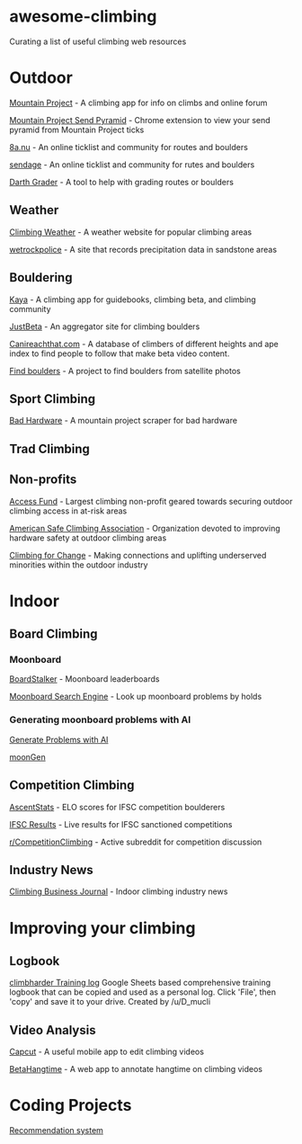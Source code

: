 # awesome-climbing

Curating a list of useful climbing web resources

# Outdoor 

[Mountain Project](https://www.mountainproject.com/) - A climbing app for info on climbs and online forum

[Mountain Project Send Pyramid](https://chromewebstore.google.com/detail/mountain-project-send-pyr/fdnfbapicfkfkplchkelkecchbcniaie) - Chrome extension to view your send pyramid from Mountain Project ticks

[8a.nu](https://www.8a.nu/) - An online ticklist and community for routes and boulders

[sendage](https://sendage.com/) - An online ticklist and community for rutes and boulders

[Darth Grader](https://darth-grader.net/) - A tool to help with grading routes or boulders


## Weather
[Climbing Weather](https://www.climbingweather.com/) - A weather website for popular climbing areas

[wetrockpolice](https://wetrockpolice.com/redrock) - A site that records precipitation data in sandstone areas



## Bouldering

[Kaya](https://kayaclimb.com/) - A climbing app for guidebooks, climbing beta, and climbing community

[JustBeta](https://www.justbeta.net/) - An aggregator site for climbing boulders

[Canireachthat.com](https://canireachthat.com) - A database of climbers of different heights and ape index to find people to follow that make beta video content.

[Find boulders](https://github.com/pszemraj/BoulderAreaDetector) - A project to find boulders from satellite photos

## Sport Climbing

[Bad Hardware](https://github.com/hanswebster/mountain_project_bad_hardware) - A mountain project scraper for bad hardware

## Trad Climbing

## Non-profits

[Access Fund](https://www.accessfund.org/) - Largest climbing non-profit geared towards securing outdoor climbing access in at-risk areas

[American Safe Climbing Association](https://safeclimbing.org/) - Organization devoted to improving hardware safety at outdoor climbing areas

[Climbing for Change](https://www.climbing4change.org/about) - Making connections and uplifting underserved minorities within the outdoor industry 

# Indoor

## Board Climbing

### Moonboard

[BoardStalker](https://boardstalker.com/) - Moonboard leaderboards

[Moonboard Search Engine](http://mb.timparkin.net/) - Look up moonboard problems by holds

### Generating moonboard problems with AI
[Generate Problems with AI](https://github.com/andrew-houghton/moon-board-climbing)

[moonGen](https://github.com/gestalt-howard/moonGen)

## Competition Climbing

[AscentStats](https://ascentstats.com/competition-climbing/) - ELO scores for IFSC competition boulderers

[IFSC Results](https://ifsc.results.info/) - Live results for IFSC sanctioned competitions

[r/CompetitionClimbing](https://www.reddit.com/r/CompetitionClimbing/) - Active subreddit for competition discussion

## Industry News

[Climbing Business Journal](https://www.climbingbusinessjournal.com/) - Indoor climbing industry news

# Improving your climbing

## Logbook

[climbharder Training log](https://docs.google.com/spreadsheets/d/18hoZb5ZopO8P18SxIiz6seronM6kCGDoqss0trYo6Ms/edit#gid=1881188582) Google Sheets based comprehensive training logbook that can be copied and used as a personal log. Click 'File', then 'copy' and save it to your drive. Created by /u/D_mucli

## Video Analysis

[Capcut](https://www.capcut.com/) - A useful mobile app to edit climbing videos

[BetaHangtime](https://betahangtime.askadam.me) - A web app to annotate hangtime on climbing videos

# Coding Projects

[Recommendation system](https://github.com/Colley-K/rock_climbing_recommendation_system)



